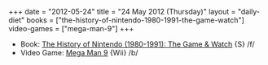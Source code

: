 +++
date = "2012-05-24"
title = "24 May 2012 (Thursday)"
layout = "daily-diet"
books = ["the-history-of-nintendo-1980-1991-the-game-watch"]
video-games = ["mega-man-9"]
+++

<ul>
<li class="entry Book">Book: <a href="/books/the-history-of-nintendo-1980-1991-the-game-watch">The History of Nintendo (1980-1991): The Game & Watch</a> {S} /f/</li>
<li class="entry Video Game">Video Game: <a href="/video-games/mega-man-9">Mega Man 9</a> {Wii} /b/</li>
</ul>